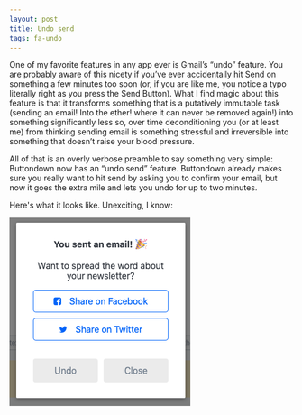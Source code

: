 ```yaml
---
layout: post
title: Undo send
tags: fa-undo
---
```

One of my favorite features in any app ever is Gmail’s “undo” feature. You are probably aware of this nicety if you’ve ever accidentally hit Send on something a few minutes too soon (or, if you are like me, you notice a typo literally right as you press the Send Button). What I find magic about this feature is that it transforms something that is a putatively immutable task (sending an email! Into the ether! where it can never be removed again!) into something significantly less so, over time deconditioning you (or at least me) from thinking sending email is something stressful and irreversible into something that doesn’t raise your blood pressure.

All of that is an overly verbose preamble to say something very simple: Buttondown now has an “undo send” feature. Buttondown already makes sure you really want to hit send by asking you to confirm your email, but now it goes the extra mile and lets you undo for up to two minutes.

Here's what it looks like. Unexciting, I know:

![](/img/29.png)


